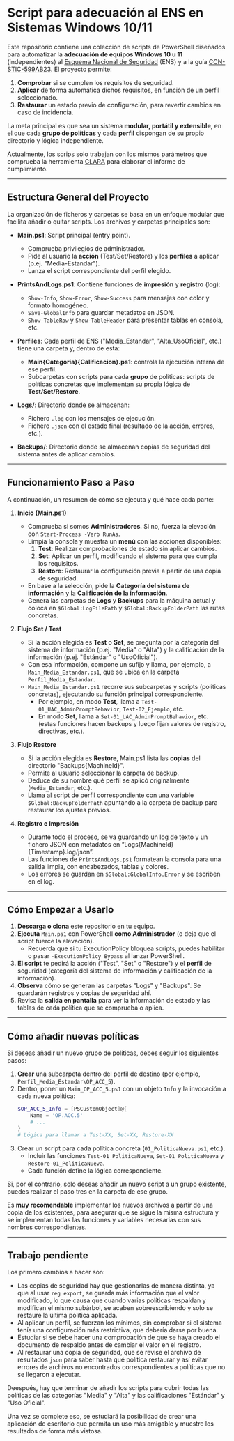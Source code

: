 # Script para adecuación al ENS en Sistemas Windows 10/11

Este repositorio contiene una colección de scripts de PowerShell diseñados para automatizar la **adecuación de equipos Windows 10 u 11** (independientes) al [Esquema Nacional de Seguridad](https://www.boe.es/buscar/doc.php?id=BOE-A-2022-7191) (ENS) y a la guía [CCN-STIC-599AB23](https://www.ccn-cert.cni.es/es/guias-de-acceso-publico-ccn-stic/7242-ccn-stic-599ab23-perfilado-de-seguridad-para-windows-cliente-cliente-miembro-o-cliente-independiente/file.html). El proyecto permite:

1. **Comprobar** si se cumplen los requisitos de seguridad.
2. **Aplicar** de forma automática dichos requisitos, en función de un perfil seleccionado.
3. **Restaurar** un estado previo de configuración, para revertir cambios en caso de incidencia.

La meta principal es que sea un sistema **modular, portátil y extensible**, en el que cada **grupo de políticas** y cada **perfil** dispongan de su propio directorio y lógica independiente.

Actualmente, los scrips solo trabajan con los mismos parámetros que comprueba la herramienta [CLARA](https://www.ccn-cert.cni.es/es/soluciones-seguridad/clara.html) para elaborar el informe de cumplimiento.

---

## Estructura General del Proyecto

La organización de ficheros y carpetas se basa en un enfoque modular que facilita añadir o quitar scripts. Los archivos y carpetas principales son:

- **Main.ps1**: Script principal (entry point).

  - Comprueba privilegios de administrador.
  - Pide al usuario la **acción** (Test/Set/Restore) y los **perfiles** a aplicar (p.ej. "Media-Estandar").
  - Lanza el script correspondiente del perfil elegido.

- **PrintsAndLogs.ps1**: Contiene funciones de **impresión** y **registro** (log):

  - `Show-Info`, `Show-Error`, `Show-Success` para mensajes con color y formato homogéneo.
  - `Save-GlobalInfo` para guardar metadatos en JSON.
  - `Show-TableRow` y `Show-TableHeader` para presentar tablas en consola, etc.

- **Perfiles**: Cada perfil de ENS ("Media_Estandar", "Alta_UsoOficial", etc.) tiene una carpeta y, dentro de esta:

  - **Main{Categoria}{Calificacion}.ps1**: controla la ejecución interna de ese perfil.
  - Subcarpetas con scripts para cada **grupo** de políticas: scripts de políticas concretas que implementan su propia lógica de **Test/Set/Restore**.

- **Logs/**: Directorio donde se almacenan:

  - Fichero `.log` con los mensajes de ejecución.
  - Fichero `.json` con el estado final (resultado de la acción, errores, etc.).

- **Backups/**: Directorio donde se almacenan copias de seguridad del sistema antes de aplicar cambios.

---

## Funcionamiento Paso a Paso

A continuación, un resumen de cómo se ejecuta y qué hace cada parte:

1. **Inicio (Main.ps1)**

   - Comprueba si somos **Administradores**. Si no, fuerza la elevación con `Start-Process -Verb RunAs`.
   - Limpia la consola y muestra un **menú** con las acciones disponibles:
     1. **Test**: Realizar comprobaciones de estado sin aplicar cambios.
     2. **Set**: Aplicar un perfil, modificando el sistema para que cumpla los requisitos.
     3. **Restore**: Restaurar la configuración previa a partir de una copia de seguridad.
   - En base a la selección, pide la **Categoría del sistema de información** y la **Calificación de la información**.
   - Genera las carpetas de **Logs** y **Backups** para la máquina actual y coloca en `$Global:LogFilePath` y `$Global:BackupFolderPath` las rutas concretas.

2. **Flujo Set / Test**

   - Si la acción elegida es **Test** o **Set**, se pregunta por la categoría del sistema de información (p.ej. "Media" o "Alta") y la calificación de la información (p.ej. "Estándar" o "UsoOficial").
   - Con esa información, compone un sufijo y llama, por ejemplo, a `Main_Media_Estandar.ps1`, que se ubica en la carpeta `Perfil_Media_Estandar`.
   - `Main_Media_Estandar.ps1` recorre sus subcarpetas y scripts (políticas concretas), ejecutando su función principal correspondiente.
     - Por ejemplo, en modo **Test**, llama a `Test-01_UAC_AdminPromptBehavior`, `Test-02_Ejemplo`, etc.
     - En modo **Set**, llama a `Set-01_UAC_AdminPromptBehavior`, etc. (estas funciones hacen backups y luego fijan valores de registro, directivas, etc.).

3. **Flujo Restore**

   - Si la acción elegida es **Restore**, Main.ps1 lista las **copias** del directorio "Backups\{MachineId}".
   - Permite al usuario seleccionar la carpeta de backup.
   - Deduce de su nombre qué perfil se aplicó originalmente (`Media_Estandar`, etc.).
   - Llama al script de perfil correspondiente con una variable `$Global:BackupFolderPath` apuntando a la carpeta de backup para restaurar los ajustes previos.

4. **Registro e Impresión**
   - Durante todo el proceso, se va guardando un log de texto y un fichero JSON con metadatos en “Logs\{MachineId}\{Timestamp}.log/json”.
   - Las funciones de `PrintsAndLogs.ps1` formatean la consola para una salida limpia, con encabezados, tablas y colores.
   - Los errores se guardan en `$Global:GlobalInfo.Error` y se escriben en el log.

---

## Cómo Empezar a Usarlo

1. **Descarga o clona** este repositorio en tu equipo.
2. **Ejecuta** `Main.ps1` con PowerShell **como Administrador** (o deja que el script fuerce la elevación).
   - Recuerda que si tu ExecutionPolicy bloquea scripts, puedes habilitar o pasar `-ExecutionPolicy Bypass` al lanzar PowerShell.
3. **El script** te pedirá la acción ("Test", "Set" o "Restore") y el **perfil** de seguridad (categoría del sistema de información y calificación de la información).
4. **Observa** cómo se generan las carpetas "Logs" y "Backups". Se guardarán registros y copias de seguridad ahí.
5. Revisa la **salida en pantalla** para ver la información de estado y las tablas de cada política que se comprueba o aplica.

---

## Cómo añadir nuevas políticas

Si deseas añadir un nuevo grupo de políticas, debes seguir los siguientes pasos:

1. **Crear** una subcarpeta dentro del perfil de destino (por ejemplo, `Perfil_Media_Estandar\OP_ACC_5`).
2. Dentro, poner un `Main_OP_ACC_5.ps1` con un objeto `Info` y la invocación a cada nueva política:
   ```powershell
   $OP_ACC_5_Info = [PSCustomObject]@{
       Name = 'OP.ACC.5'
       # ...
   }
   # Lógica para llamar a Test-XX, Set-XX, Restore-XX
   ```
3. Crear un script para cada política concreta (`01_PoliticaNueva.ps1`, etc.).
   - Incluir las funciones `Test-01_PoliticaNueva`, `Set-01_PoliticaNueva` y `Restore-01_PoliticaNueva`.
   - Cada función define la lógica correspondiente.

Si, por el contrario, solo deseas añadir un nuevo script a un grupo existente, puedes realizar el paso tres en la carpeta de ese grupo.

Es **muy recomendable** implementar los nuevos archivos a partir de una copia de los existentes, para asegurar que se sigue la misma estructura y se implementan todas las funciones y variables necesarias con sus nombres correspondientes.

---

## Trabajo pendiente

Los primero cambios a hacer son:

- Las copias de seguridad hay que gestionarlas de manera distinta, ya que al usar `reg export`, se guarda más información que el valor modificado, lo que causa que cuando varias políticas respaldan y modifican el mismo subárbol, se acaben sobreescribiendo y solo se restaure la última política aplicada.
- Al aplicar un perfil, se fuerzan los mínimos, sin comprobar si el sistema tenía una configuración más restrictiva, que debería darse por buena.
- Estudiar si se debe hacer una comprobación de que se haya creado el documento de respaldo antes de cambiar el valor en el registro.
- Al restaurar una copia de seguridad, que se revise el archivo de resultados `json` para saber hasta qué política restaurar y así evitar errores de archivos no encontrados correspondientes a políticas que no se llegaron a ejecutar.

Deespués, hay que terminar de añadir los scripts para cubrir todas las políticas de las categorías "Media" y "Alta" y las calificaciones "Estándar" y "Uso Oficial".

Una vez se complete eso, se estudiará la posibilidad de crear una aplicación de escritorio que permita un uso más amigable y muestre los resultados de forma más vistosa.
